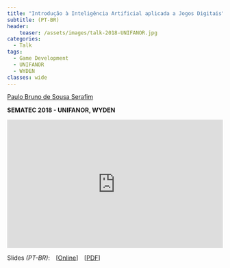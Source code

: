 ```yaml
---
title: "Introdução à Inteligência Artificial aplicada a Jogos Digitais"
subtitle: (PT-BR)
header:
    teaser: /assets/images/talk-2018-UNIFANOR.jpg
categories:
  - Talk
tags:
  - Game Development
  - UNIFANOR
  - WYDEN
classes: wide
---
```


[Paulo Bruno de Sousa Serafim](paulobruno.github.io)

**SEMATEC 2018 - UNIFANOR, WYDEN**

<div style="position:relative;width:100%;overflow:hidden;padding-top:59.27%">
    <iframe style="position:absolute;top:0;left:0;bottom:0;right:0;width:100%;height:100%;border:none" src="https://docs.google.com/presentation/d/e/2PACX-1vR7NzIuVW9D-fzmVmzbPCceTo4KUJEByZJvhvJM0nuZWs9n_M8M3Rp2BZfssBVjMOpmC8HDw19ruX_7/embed?start=false&loop=false&delayms=3000" frameborder="0" allowfullscreen="true" mozallowfullscreen="true" webkitallowfullscreen="true"></iframe>
</div>

Slides *(PT-BR)*: [[Online](https://docs.google.com/presentation/d/e/2PACX-1vR7NzIuVW9D-fzmVmzbPCceTo4KUJEByZJvhvJM0nuZWs9n_M8M3Rp2BZfssBVjMOpmC8HDw19ruX_7/pub?start=false&loop=false&delayms=3000)] [[PDF](/assets/pdfs/IntroducaoInteligenciaArtificialAplicadaJogosDigitais.pdf)]

